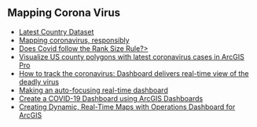 
<h2>Mapping Corona Virus</h2>
<ul>
<li> <a href = "https://coronavirus-resources.esri.com/datasets/bbb2e4f589ba40d692fab712ae37b9ac_2?geometry=142.615%2C-37.779%2C-69.729%2C63.199">Latest Country Dataset </a> </li>
<li> <a href = "https://www.esri.com/arcgis-blog/products/product/mapping/mapping-coronavirus-responsibly/">Mapping coronavirus, responsibly </a> </li>
<li> <a href = "http://dudarev.github.io/datavis/006-cities-rank-size-distribution.html">Does Covid follow the Rank Size Rule?> </a> </li>
<li> <a href = "https://www.esri.com/arcgis-blog/products/arcgis-pro/real-time/visualize-us-county-polygons-with-latest-coronavirus-cases-in-arcgis-pro/">Visualize US county polygons with latest coronavirus cases in ArcGIS Pro</a> </li>
 
<li> <a href = "https://www.zdnet.com/article/how-to-track-the-coronavirus-dashboard-delivers-real-time-view-of-the-deadly-virus/">How to track the coronavirus: Dashboard delivers real-time view of the deadly virus </a></li>

<li> <a href = "https://www.esri.com/arcgis-blog/products/ops-dashboard/real-time/making-an-auto-focusing-real-time-dashboard/"> Making an auto-focusing real-time dashboard </a></li>

<li> <a href = "https://hed.esri.ca/resourcefinder/data/files/CreateaCOVID-19DashboardusingArcGISDashboards.pdf"> Create a COVID-19 Dashboard using ArcGIS Dashboards </a></li>

<li> <a href = "https://www.youtube.com/watch?reload=9&v=fqXxEy4OCsc"> Creating Dynamic, Real-Time Maps with Operations Dashboard for ArcGIS
 </a></li>



</ul>
